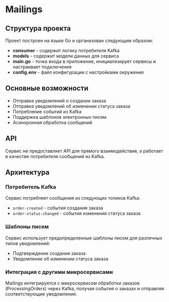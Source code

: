 # Mailings

## Структура проекта

Проект построен на языке Go и организован следующим образом:

- **consumer** - содержит логику потребителя Kafka
- **models** - содержит модели данных для сервиса
- **main.go** - точка входа в приложение, инициализирует сервисы и настраивает подключения
- **config.env** - файл конфигурации с настройками окружения

## Основные возможности

- Отправка уведомлений о создании заказа
- Отправка уведомлений об изменении статуса заказа
- Потребление событий из Kafka
- Поддержка шаблонов электронных писем
- Асинхронная обработка сообщений

## API

Сервис не предоставляет API для прямого взаимодействия, а работает в качестве потребителя сообщений из Kafka.

## Архитектура

### Потребитель Kafka

Сервис потребляет сообщения из следующих топиков Kafka:
- `order-created` - события создания заказа
- `order-status-changed` - события изменения статуса заказа

### Шаблоны писем

Сервис использует предопределенные шаблоны писем для различных типов уведомлений:
- Подтверждение создания заказа
- Уведомление об изменении статуса заказа

### Интеграция с другими микросервисами

Mailings интегрируется с микросервисом обработки заказов (ProcessingOrders) через Kafka, получая события о заказах и отправляя соответствующие уведомления. 